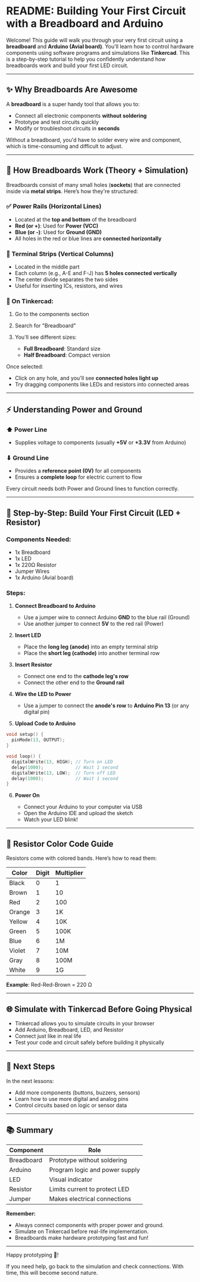 # README: Building Your First Circuit with a Breadboard and Arduino

Welcome! This guide will walk you through your very first circuit using a **breadboard** and **Arduino (Avial board)**. You'll learn how to control hardware components using software programs and simulations like **Tinkercad**. This is a step-by-step tutorial to help you confidently understand how breadboards work and build your first LED circuit.

---

## ✨ Why Breadboards Are Awesome

A **breadboard** is a super handy tool that allows you to:

* Connect all electronic components **without soldering**
* Prototype and test circuits quickly
* Modify or troubleshoot circuits in **seconds**

Without a breadboard, you'd have to solder every wire and component, which is time-consuming and difficult to adjust.

---

## 🤖 How Breadboards Work (Theory + Simulation)

Breadboards consist of many small holes (**sockets**) that are connected inside via **metal strips**. Here’s how they're structured:

### ✅ Power Rails (Horizontal Lines)

* Located at the **top and bottom** of the breadboard
* **Red (or +)**: Used for **Power (VCC)**
* **Blue (or -)**: Used for **Ground (GND)**
* All holes in the red or blue lines are **connected horizontally**

### 📏 Terminal Strips (Vertical Columns)

* Located in the middle part
* Each column (e.g., A-E and F-J) has **5 holes connected vertically**
* The center divide separates the two sides
* Useful for inserting ICs, resistors, and wires

### 🔹 On Tinkercad:

1. Go to the components section
2. Search for "Breadboard"
3. You'll see different sizes:

   * **Full Breadboard**: Standard size
   * **Half Breadboard**: Compact version

Once selected:

* Click on any hole, and you'll see **connected holes light up**
* Try dragging components like LEDs and resistors into connected areas

---

## ⚡ Understanding Power and Ground

### ⬆ Power Line

* Supplies voltage to components (usually **+5V** or **+3.3V** from Arduino)

### ⬇ Ground Line

* Provides a **reference point (0V)** for all components
* Ensures a **complete loop** for electric current to flow

Every circuit needs both Power and Ground lines to function correctly.

---

## 🔧 Step-by-Step: Build Your First Circuit (LED + Resistor)

### Components Needed:

* 1x Breadboard
* 1x LED
* 1x 220Ω Resistor
* Jumper Wires
* 1x Arduino (Avial board)

### Steps:

1. **Connect Breadboard to Arduino**

   * Use a jumper wire to connect Arduino **GND** to the blue rail (Ground)
   * Use another jumper to connect **5V** to the red rail (Power)

2. **Insert LED**

   * Place the **long leg (anode)** into an empty terminal strip
   * Place the **short leg (cathode)** into another terminal row

3. **Insert Resistor**

   * Connect one end to the **cathode leg's row**
   * Connect the other end to the **Ground rail**

4. **Wire the LED to Power**

   * Use a jumper to connect the **anode's row** to **Arduino Pin 13** (or any digital pin)

5. **Upload Code to Arduino**

```cpp
void setup() {
  pinMode(13, OUTPUT);
}

void loop() {
  digitalWrite(13, HIGH); // Turn on LED
  delay(1000);            // Wait 1 second
  digitalWrite(13, LOW);  // Turn off LED
  delay(1000);            // Wait 1 second
}
```

6. **Power On**

   * Connect your Arduino to your computer via USB
   * Open the Arduino IDE and upload the sketch
   * Watch your LED blink!

---

## 🧪 Resistor Color Code Guide

Resistors come with colored bands. Here’s how to read them:

| Color  | Digit | Multiplier |
| ------ | ----- | ---------- |
| Black  | 0     | 1          |
| Brown  | 1     | 10         |
| Red    | 2     | 100        |
| Orange | 3     | 1K         |
| Yellow | 4     | 10K        |
| Green  | 5     | 100K       |
| Blue   | 6     | 1M         |
| Violet | 7     | 10M        |
| Gray   | 8     | 100M       |
| White  | 9     | 1G         |

**Example**: Red-Red-Brown = 220 Ω

---

## 🌐 Simulate with Tinkercad Before Going Physical

* Tinkercad allows you to simulate circuits in your browser
* Add Arduino, Breadboard, LED, and Resistor
* Connect just like in real life
* Test your code and circuit safely before building it physically

---

## 🚀 Next Steps

In the next lessons:

* Add more components (buttons, buzzers, sensors)
* Learn how to use more digital and analog pins
* Control circuits based on logic or sensor data

---

## 📚 Summary

| Component  | Role                           |
| ---------- | ------------------------------ |
| Breadboard | Prototype without soldering    |
| Arduino    | Program logic and power supply |
| LED        | Visual indicator               |
| Resistor   | Limits current to protect LED  |
| Jumper     | Makes electrical connections   |

**Remember:**

* Always connect components with proper power and ground.
* Simulate on Tinkercad before real-life implementation.
* Breadboards make hardware prototyping fast and fun!

---

Happy prototyping 🤖!

If you need help, go back to the simulation and check connections. With time, this will become second nature.
